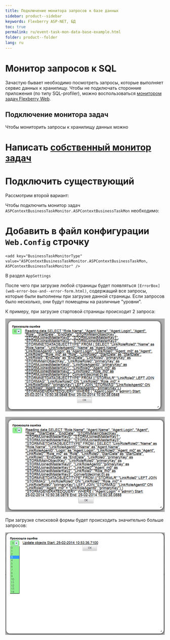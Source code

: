 ```yaml
---
title: Подключение монитора запросов к базе данных
sidebar: product--sidebar
keywords: Flexberry ASP-NET, БД
toc: true
permalink: ru/event-task-mon-data-base-example.html
folder: product--folder
lang: ru
---
```


# Монитор запросов к SQL
Зачастую бывает необходимо посмотреть запросы, которые выполняет сервис данных к хранилищу. Чтобы не подключать сторонние приложения (по типу SQL-profiler), можно воспользоваться [монитором задач Flexberry Web](monitor-tasks--Flexberry--web.html).

## Подключение монитора задач
Чтобы мониторить запросы к хранилищу данных можно 
# Написать [собственный монитор задач](creating-and-connection--business-task-monitor.html)
# Подключить существующий

Рассмотрим второй вариант:

Чтобы подключить монитор задач `ASPContextBusinessTaskMonitor.ASPContextBusinessTaskMon` необходимо:

# Добавить в файл конфигурации `Web.Config` строчку 
```
<add key="BusinessTaskMonitorType" value="ASPContextBusinessTaskMonitor.ASPContextBusinessTaskMon, ASPContextBusinessTaskMonitor" />
```
В раздел `AppSettings`

После чего при загрузке любой страницы будет появляться `[ErrorBox](web-error-box-and--error-form.html)`, содержащий все запросы, которые были выполнены при загрузке данной страницы. Если запросов было несколько, они будут помещены на различные "уровни".

К примеру, при загрузке стартовой страницы происходит 2 запроса:

![](/images/pages/img/Monitors/monitor1.png)

![](/images/pages/img/Monitors/monitor2.png)

При загрузке списковой формы будет происходить значительно больше запросов:

![](/images/pages/img/Monitors/monitor3.png)

